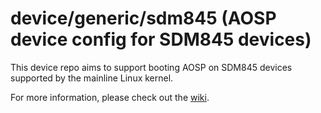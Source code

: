 # device/generic/sdm845 (AOSP device config for SDM845 devices)

This device repo aims to support booting AOSP on SDM845 devices supported by the mainline Linux kernel.

For more information, please check out the [wiki](https://github.com/aospm/android_device_generic_sdm845/wiki).
